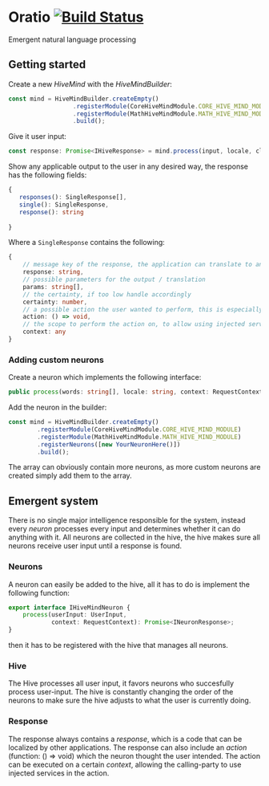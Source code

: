 # Oratio [![Build Status](https://travis-ci.org/OFTechLabs/oratio.svg?branch=master)](https://travis-ci.org/OFTechLabs/oratio)

Emergent natural language processing

## Getting started

Create a new _HiveMind_ with the _HiveMindBuilder_:

```typescript
const mind = HiveMindBuilder.createEmpty()
                  .registerModule(CoreHiveMindModule.CORE_HIVE_MIND_MODULE)
                  .registerModule(MathHiveMindModule.MATH_HIVE_MIND_MODULE)
                  .build();
```

Give it user input:

```typescript
const response: Promise<IHiveResponse> = mind.process(input, locale, clientModel)
```

Show any applicable output to the user in any desired way, the response has the following fields:

```typescript
{
   responses(): SingleResponse[],
   single(): SingleResponse,
   response(): string
    
}
```

Where a `SingleResponse` contains the following:

```typescript
{
    // message key of the response, the application can translate to any language
    response: string,
    // possible parameters for the output / translation
    params: string[],
    // the certainty, if too low handle accordingly
    certainty: number,
    // a possible action the user wanted to perform, this is especially useful for application specific neurons
    action: () => void,
    // the scope to perform the action on, to allow using injected services in the action
    context: any
}
```

### Adding custom neurons

Create a neuron which implements the following interface:

```typescript
public process(words: string[], locale: string, context: RequestContext): Promise<INeuronResponse>
```

Add the neuron in the builder:

```typescript
const mind = HiveMindBuilder.createEmpty()
        .registerModule(CoreHiveMindModule.CORE_HIVE_MIND_MODULE)
        .registerModule(MathHiveMindModule.MATH_HIVE_MIND_MODULE)
        .registerNeurons([new YourNeuronHere()])
        .build();
```

The array can obviously contain more neurons, as more custom neurons are created simply add them to the array.

## Emergent system

There is no single major intelligence responsible for the system, instead every _neuron_ processes every input and determines whether it can do anything with it. All neurons are collected in the hive, the hive makes sure all neurons receive user input until a response is found. 

### Neurons

A neuron can easily be added to the hive, all it has to do is implement the following function:

```typescript
export interface IHiveMindNeuron {
    process(userInput: UserInput,
            context: RequestContext): Promise<INeuronResponse>;
}
```

then it has to be registered with the hive that manages all neurons.

### Hive

The Hive processes all user input, it favors neurons who succesfully process user-input. The hive is constantly changing the order of the neurons to make sure the hive adjusts to what the user is currently doing.

### Response

The response always contains a _response_, which is a code that can be localized by other applications. The response can also include an _action_ (function: () => void)  which the neuron thought the user intended. The action can be executed on a certain _context_, allowing the calling-party to use injected services in the action.
